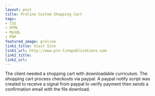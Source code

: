 ```yaml
---
layout: post
title: Proline Custom Shopping Cart
tags:
- CSS
- HTML
- MySQL
- PHP	
featured_image: proline
link1_title: Visit Site
link1_url: http://www.pro-linepublications.com
link2_title:
link2_url:
---
```

The client needed a shopping cart with downloadable curriculum. The shopping cart process checkouts via paypal. A paypal notify script was created to receive a signal from paypal to verify payment then sends a confirmation email with the file download.